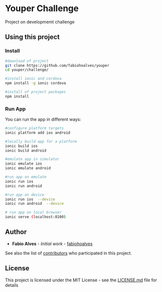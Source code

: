 # Youper Challenge

Project on developmemt challenge 

## Using this project

### Install

```bash
#download of project
git clone https://github.com/fabiohoalves/youper
cd youper/challenge/
```


```bash
#install ionic and cordova
npm install -g ionic cordova
```

```bash
#install of project packages
npm install
```

### Run App

You can run the app in different ways:

```bash
#configure platform targets
ionic platform add ios android
```

```bash
#locally build app for a platform
ionic build ios 
ionic build android
```

```bash
#emulate app in simulator
ionic emulate ios 
ionic emulate android
```

```bash
#run app on emulate
ionic run ios
ionic run android 
```

```bash
#run app on device
ionic run ios  --device
ionic run android  --device
```

```bash
# run app on local browser
ionic serve (localhost:8100)
```

## Author

* **Fabio Alves** - *Initial work* - [fabiohoalves](https://github.com/fabiohoalves)

See also the list of [contributors](https://github.com/your/project/contributors) who participated in this project.

## License

This project is licensed under the MIT License - see the [LICENSE.md](LICENSE.md) file for details

